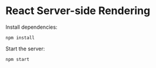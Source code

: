 # React Server-side Rendering

Install dependencies:

```
npm install
```

Start the server:

```
npm start
```
